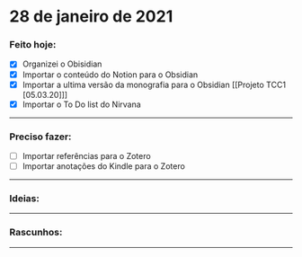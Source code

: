 # 28 de janeiro de 2021

### Feito hoje:

- [x] Organizei o Obisidian
- [x] Importar o conteúdo do Notion para o Obsidian
- [x] Importar a ultima versão da monografia para o Obsidian [[Projeto TCC1 [05.03.20]]]
- [x] Importar o To Do list do Nirvana

---

### Preciso fazer:

- [ ] Importar referências para o Zotero
- [ ] Importar anotações do Kindle para o Zotero

---

### Ideias:


---

### Rascunhos:


---